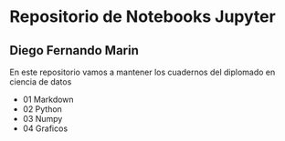 # Repositorio de Notebooks Jupyter
## Diego Fernando Marin

En este repositorio vamos a mantener los cuadernos del diplomado en ciencia de datos

- 01 Markdown
- 02 Python
- 03 Numpy
- 04 Graficos
